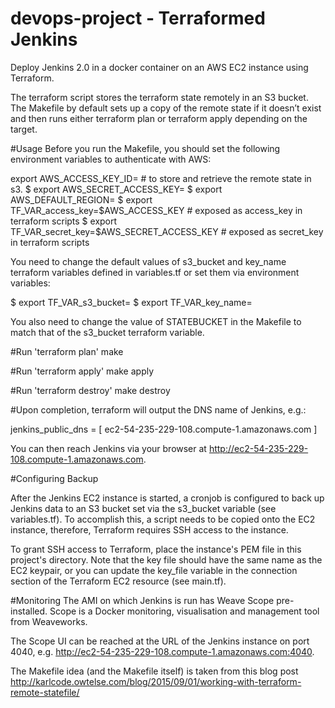 # devops-project - Terraformed Jenkins
Deploy Jenkins 2.0 in a docker container on an AWS EC2 instance using Terraform.

The terraform script stores the terraform state remotely in an S3 bucket. The Makefile by default sets up a copy of the remote state if it doesn’t exist and then runs either terraform plan or terraform apply depending on the target.

#Usage
Before you run the Makefile, you should set the following environment variables to authenticate with AWS:

export AWS_ACCESS_KEY_ID= <your key> # to store and retrieve the remote state in s3.
$ export AWS_SECRET_ACCESS_KEY= <your secret>
$ export AWS_DEFAULT_REGION= <your bucket region e.g. us-west-2>
$ export TF_VAR_access_key=$AWS_ACCESS_KEY # exposed as access_key in terraform scripts
$ export TF_VAR_secret_key=$AWS_SECRET_ACCESS_KEY # exposed as secret_key in terraform scripts

You need to change the default values of s3_bucket and key_name terraform variables defined in variables.tf or set them via environment variables:

$ export TF_VAR_s3_bucket=<your s3 bucket>
$ export TF_VAR_key_name=<your keypair name>

You also need to change the value of STATEBUCKET in the Makefile to match that of the s3_bucket terraform variable.

#Run 'terraform plan'
make

#Run 'terraform apply'
make apply

#Run 'terraform destroy'
make destroy

#Upon completion, terraform will output the DNS name of Jenkins, e.g.:

jenkins_public_dns = [ ec2-54-235-229-108.compute-1.amazonaws.com ]

You can then reach Jenkins via your browser at http://ec2-54-235-229-108.compute-1.amazonaws.com.

#Configuring Backup

After the Jenkins EC2 instance is started, a cronjob is configured to back up Jenkins data to an S3 bucket set via the s3_bucket variable (see variables.tf). To accomplish this, a script needs to be copied onto the EC2 instance, therefore, Terraform requires SSH access to the instance.

To grant SSH access to Terraform, place the instance's PEM file in this project's directory. Note that the key file should have the same name as the EC2 keypair, or you can update the key_file variable in the connection section of the Terraform EC2 resource (see main.tf).

#Monitoring
The AMI on which Jenkins is run has Weave Scope pre-installed. Scope is a Docker monitoring, visualisation and management tool from Weaveworks.

The Scope UI can be reached at the URL of the Jenkins instance on port 4040, e.g. http://ec2-54-235-229-108.compute-1.amazonaws.com:4040.

The Makefile idea (and the Makefile itself) is taken from this blog post http://karlcode.owtelse.com/blog/2015/09/01/working-with-terraform-remote-statefile/

